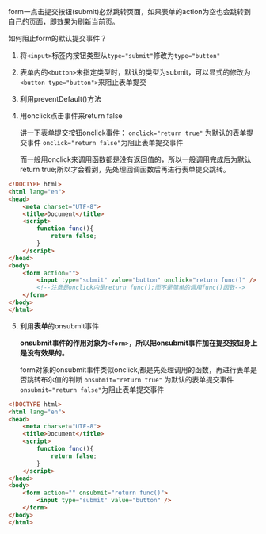 form一点击提交按钮(submit)必然跳转页面，如果表单的action为空也会跳转到自己的页面，即效果为刷新当前页。

如何阻止form的默认提交事件？

1. 将`<input>`标签内按钮类型从`type="submit"`修改为`type="button"`

2. 表单内的`<button>`未指定类型时，默认的类型为submit，可以显式的修改为`<button type="button">`来阻止表单提交

3. 利用preventDefault()方法

4. 用onclick点击事件来return false

   讲一下表单提交按钮onclick事件：
   `onclick="return true"` 为默认的表单提交事件
   `onclick="return false"`为阻止表单提交事件

   而一般用onclick来调用函数都是没有返回值的，所以一般调用完成后为默认return true;所以才会看到，先处理回调函数后再进行表单提交跳转。

```html
<!DOCTYPE html>
<html lang="en">
<head>
    <meta charset="UTF-8">
    <title>Document</title>
    <script>
        function func(){
            return false;
        }
    </script>
</head>
<body>
    <form action="">
        <input type="submit" value="button" onclick="return func()" /> 
        <!--注意是onclick内是return func();而不是简单的调用func()函数-->
    </form>
</body>
</html>
```

5. 利用**表单**的onsubmit事件

   **onsubmit事件的作用对象为`<form>`，所以把onsubmit事件加在提交按钮身上是没有效果的。**

   form对象的onsubmit事件类似onclick,都是先处理调用的函数，再进行表单是否跳转布尔值的判断
   `onsubmit="return true"` 为默认的表单提交事件
   `onsubmit="return false"`为阻止表单提交事件

```html
<!DOCTYPE html>
<html lang="en">
<head>
    <meta charset="UTF-8">
    <title>Document</title>
    <script>
        function func(){
            return false;
        }
    </script>
</head>
<body>
    <form action="" onsubmit="return func()">
        <input type="submit" value="button" /> 
    </form>
</body>
</html>
```

